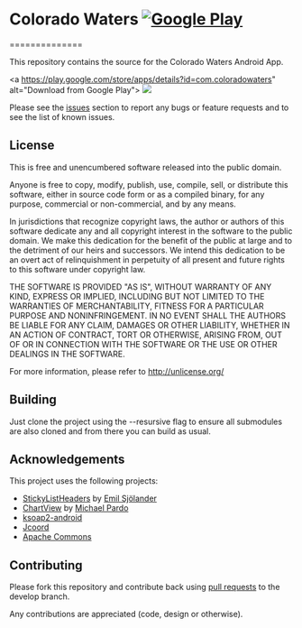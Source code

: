 
# Colorado Waters  [![Google Play](http://developer.android.com/images/brand/en_generic_rgb_wo_45.png)](https://play.google.com/store/apps/details?id=com.coloradowaters)
==============

This repository contains the source for the Colorado Waters Android App.

<a https://play.google.com/store/apps/details?id=com.coloradowaters" alt="Download from Google Play">
  <img src="https://raw.github.com/devriesm/ColoradoWaters/master/ColoradoWaters/web_hi_res_512.png">
</a>

Please see the [issues](https://github.com/devriesm/coloradowaters/issues) section to
report any bugs or feature requests and to see the list of known issues.

## License

This is free and unencumbered software released into the public domain.

Anyone is free to copy, modify, publish, use, compile, sell, or
distribute this software, either in source code form or as a compiled
binary, for any purpose, commercial or non-commercial, and by any
means.

In jurisdictions that recognize copyright laws, the author or authors
of this software dedicate any and all copyright interest in the
software to the public domain. We make this dedication for the benefit
of the public at large and to the detriment of our heirs and
successors. We intend this dedication to be an overt act of
relinquishment in perpetuity of all present and future rights to this
software under copyright law.

THE SOFTWARE IS PROVIDED "AS IS", WITHOUT WARRANTY OF ANY KIND,
EXPRESS OR IMPLIED, INCLUDING BUT NOT LIMITED TO THE WARRANTIES OF
MERCHANTABILITY, FITNESS FOR A PARTICULAR PURPOSE AND NONINFRINGEMENT.
IN NO EVENT SHALL THE AUTHORS BE LIABLE FOR ANY CLAIM, DAMAGES OR
OTHER LIABILITY, WHETHER IN AN ACTION OF CONTRACT, TORT OR OTHERWISE,
ARISING FROM, OUT OF OR IN CONNECTION WITH THE SOFTWARE OR THE USE OR
OTHER DEALINGS IN THE SOFTWARE.

For more information, please refer to <http://unlicense.org/>


## Building

Just clone the project using the --resursive flag to ensure all submodules are also cloned and from there you can build as usual.


## Acknowledgements

This project uses the following projects:

* [StickyListHeaders](https://github.com/emilsjolander/StickyListHeaders) by [Emil Sjölander](http://emilsjolander.se/)
* [ChartView](https://github.com/pardom/AndroidUtils/tree/master/src/com/michaelpardo/android/widget/chartview) by [Michael Pardo](http://www.michaelpardo.com/)
* [ksoap2-android](https://code.google.com/p/ksoap2-android/)
* [Jcoord](http://www.jstott.me.uk/jcoord/)
* [Apache Commons](http://commons.apache.org/)


## Contributing
Please fork this repository and contribute back using [pull requests](https://github.com/devriesm/coloradowaters/pulls) to the develop branch.

Any contributions are appreciated (code, design or otherwise).
